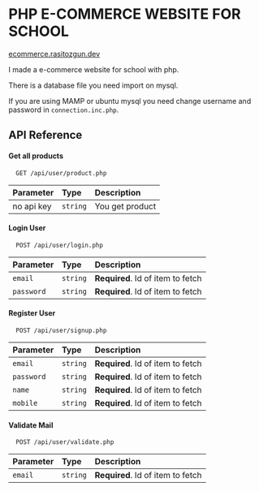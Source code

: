 




# PHP E-COMMERCE WEBSITE FOR SCHOOL

[ecommerce.rasitozgun.dev](ecommerce.rasitozgun.dev)

I made a e-commerce website for school with php.

There is a database file you need import on mysql.

If you are using MAMP or ubuntu mysql you need change username and password in `connection.inc.php`.

## API Reference

#### Get all products

```http
  GET /api/user/product.php
```

| Parameter | Type     | Description                |
| :-------- | :------- | :------------------------- |
| no api key | `string` | You get product |



#### Login User

```http
  POST /api/user/login.php
```

| Parameter | Type     | Description                       |
| :-------- | :------- | :-------------------------------- |
| `email`      | `string` | **Required**. Id of item to fetch |
| `password`      | `string` | **Required**. Id of item to fetch |

#### Register User

```http
  POST /api/user/signup.php
```

| Parameter | Type     | Description                       |
| :-------- | :------- | :-------------------------------- |
| `email`      | `string` | **Required**. Id of item to fetch |
| `password`      | `string` | **Required**. Id of item to fetch |
| `name`      | `string` | **Required**. Id of item to fetch |
| `mobile`      | `string` | **Required**. Id of item to fetch |

#### Validate Mail

```http
  POST /api/user/validate.php
```

| Parameter | Type     | Description                       |
| :-------- | :------- | :-------------------------------- |
| `email`      | `string` | **Required**. Id of item to fetch |
